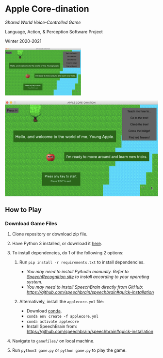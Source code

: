 # Apple Core-dination

*Shared World Voice-Controlled Game*

Language, Action, & Perception Software Project

Winter 2020-2021

<img src="https://github.com/ariabee/applecore/blob/feedback/gamefiles/img/applecore-demo-thumbnail.png" alt="Demo Thumbnail Image" width="250"/>

![Demo Thumbnail Image](gamefiles/img/applecore-demo-thumbnail.png)

## How to Play

### Download Game Files
1. Clone repository or download zip file.
2. Have Python 3 installed, or download it [here](https://www.python.org/).
3. To install dependencies, do 1 of the following 2 options: 
	1. Run `pip install -r requirements.txt` to install dependencies.
		- *You may need to install PyAudio manually. Refer to [SpeechRecognition site](https://pypi.org/project/SpeechRecognition/#pyaudio-for-microphone-users) to install according to your operating system.*
		- *You may need to install SpeechBrain directly from GitHub: https://github.com/speechbrain/speechbrain#quick-installation*

	2. Alternatively, install the `applecore.yml` file:
		* Download [conda](https://docs.conda.io/projects/conda/en/latest/user-guide/install/download.html). 
		* `conda env create -f applecore.yml`
		* `conda activate applecore`
		* Install SpeechBrain from: https://github.com/speechbrain/speechbrain#quick-installation

4. Navigate to `gamefiles/` on local machine.
5. Run `python3 game.py` or `python game.py` to play the game.
